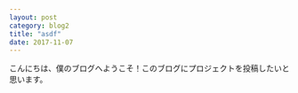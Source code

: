 ```yaml
---
layout: post
category: blog2
title: "asdf"
date: 2017-11-07
---
```


こんにちは、僕のブログへようこそ！このブログにプロジェクトを投稿したいと思います。
